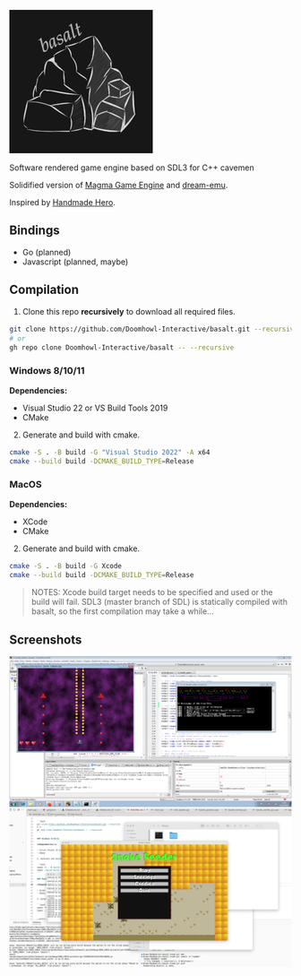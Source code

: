 ![basalt](misc/logo_small.png)

Software rendered game engine based on SDL3 for C++ cavemen

Solidified version of [Magma Game Engine](https://github.com/bramtechs/RaylibMagmaEngine) and [dream-emu](https://github.com/bramtechs/dream-emu).

Inspired by [Handmade Hero](https://handmadehero.org/).

## Bindings

- Go (planned)
- Javascript (planned, maybe)

## Compilation

1. Clone this repo **recursively** to download all required files.

```bash
git clone https://github.com/Doomhowl-Interactive/basalt.git --recursive
# or
gh repo clone Doomhowl-Interactive/basalt -- --recursive
```

### Windows 8/10/11

**Dependencies:**

- Visual Studio 22 or VS Build Tools 2019
- CMake

2. Generate and build with cmake.

```bash
cmake -S . -B build -G "Visual Studio 2022" -A x64
cmake --build build -DCMAKE_BUILD_TYPE=Release
```

### MacOS

**Dependencies:**

- XCode
- CMake

2. Generate and build with cmake.

```bash
cmake -S . -B build -G Xcode
cmake --build build -DCMAKE_BUILD_TYPE=Release
```

> NOTES: Xcode build target needs to be specified and used or the build will fail.
> SDL3 (master branch of SDL) is statically compiled with basalt,
> so the first compilation may take a while...

## Screenshots

![Preview](screenshots/windows7_2.PNG)
![Preview2](screenshots/macos.png)
